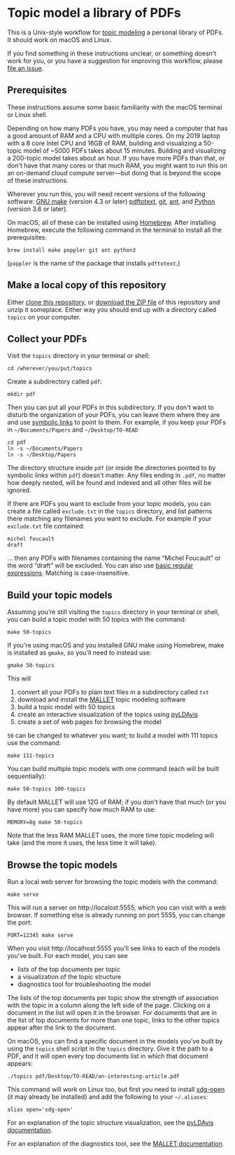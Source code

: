 # Topic model a library of PDFs

This is a Unix-style workflow for [topic modeling](https://www.youtube.com/watch?v=gN2x_KjJI1o) a personal library
of PDFs. It should work on macOS and Linux.

If you find something in these instructions unclear, or something
doesn't work for you, or you have a suggestion for improving this
workflow, please [file an issue](https://github.com/rybesh/topics/issues).

## Prerequisites

These instructions assume some basic familiarity with the macOS
terminal or Linux shell.

Depending on how many PDFs you have, you may need a computer that has
a good amount of RAM and a CPU with multiple cores. On my 2019 laptop
with a 8 core Intel CPU and 16GB of RAM, building and visualizing a
50-topic model of ~5000 PDFs takes about 15 minutes. Building and
visualizing a 200-topic model takes about an hour. If you have more
PDFs than that, or don't have that many cores or that much RAM, you
might want to run this on an on-demand cloud compute server—but doing
that is beyond the scope of these instructions.

Wherever you run this, you will need recent versions of the following
software: [GNU make](https://www.gnu.org/software/make/) (version 4.3 or later) [pdftotext](https://en.wikipedia.org/wiki/Pdftotext),
[git](https://git-scm.com), [ant](https://ant.apache.org), and [Python](https://www.python.org) (version 3.6 or later).

On macOS, all of these can be installed using [Homebrew](https://brew.sh). After
installing Homebrew, execute the following command in the terminal to
install all the prerequisites:

```
brew install make poppler git ant python3
```

(`poppler` is the name of the package that installs `pdftotext`.)

## Make a local copy of this repository

Either [clone this repository](https://docs.github.com/en/github/creating-cloning-and-archiving-repositories/cloning-a-repository), or [download the ZIP file](https://github.com/rybesh/aeshin/topics/main.zip) of
this repository and unzip it someplace. Either way you should end up
with a directory called `topics` on your computer.

## Collect your PDFs

Visit the `topics` directory in your terminal or shell:

```
cd /wherever/you/put/topics
```

Create a subdirectory called `pdf`:

```
mkdir pdf
```

Then you can put all your PDFs in this subdirectory. If you don't want
to disturb the organization of your PDFs, you can leave them where
they are and use [symbolic links](https://wiki.debian.org/SymLink) to point to them. For example, if
you keep your PDFs in `~/Documents/Papers` and `~/Desktop/TO-READ`

```
cd pdf
ln -s ~/Documents/Papers
ln -s ~/Desktop/Papers
```

The directory structure inside `pdf` (or inside the directories
pointed to by symbolic links within `pdf`) doesn't matter. Any files
ending in `.pdf`, no matter how deeply nested, will be found and
indexed and all other files will be ignored.

If there are PDFs you want to exclude from your topic models, you can
create a file called `exclude.txt` in the `topics` directory, and list
patterns there matching any filenames you want to exclude. For example
if your `exclude.txt` file contained:

```
michel foucault
draft
```

… then any PDFs with filenames containing the name “Michel Foucault”
or the word “draft” will be excluded. You can also use [basic regular
expressions](https://www.gnu.org/software/grep/manual/html_node/Basic-vs-Extended.html). Matching is case-insensitive.

## Build your topic models

Assuming you’re still visiting the `topics` directory in your terminal
or shell, you can build a topic model with 50 topics with the command:

```
make 50-topics
```

If you're using macOS and you installed GNU make using Homebrew, make
is installed as `gmake`, so you'll need to instead use:

```
gmake 50-topics
```

This will

1. convert all your PDFs to plain text files in a subdirectory called `txt`
1. download and install the [MALLET](http://mallet.cs.umass.edu/) topic modeling software
1. build a topic model with 50 topics
1. create an interactive visualization of the topics using [pyLDAvis](https://github.com/bmabey/pyLDAvis)
1. create a set of web pages for browsing the model

`50` can be changed to whatever you want; to build a model with 111
topics use the command:

```
make 111-topics
```

You can build multiple topic models with one command (each will be
built sequentially):

```
make 50-topics 100-topics
```

By default MALLET will use 12G of RAM; if you don't have that much (or
you have more) you can specify how much RAM to use:

```
MEMORY=8g make 50-topics
```

Note that the less RAM MALLET uses, the more time topic modeling will
take (and the more it uses, the less time it will take).

## Browse the topic models

Run a local web server for browsing the topic models with the command:

```
make serve
```

This will run a server on http://localost:5555, which you can visit
with a web browser. If something else is already running on port 5555,
you can change the port:

```
PORT=12345 make serve
```

When you visit http://localhost:5555 you'll see links to each of the
models you've built. For each model, you can see

* lists of the top documents per topic
* a visualization of the topic structure
* diagnostics tool for troubleshooting the model

The lists of the top documents per topic show the strength of
association with the topic in a column along the left side of the
page. Clicking on a document in the list will open it in the
browser. For documents that are in the list of top documents for more
than one topic, links to the other topics appear after the link to the
document.

On macOS, you can find a specific document in the models you've built
by using the `topics` shell script in the `topics` directory. Give it
the path to a PDF, and it will open every top documents list in which
that document appears:

```
./topics pdf/Desktop/TO-READ/an-interesting-article.pdf
```

This command will work on Linux too, but first you need to install
[xdg-open](https://linux.die.net/man/1/xdg-open) (it may already be installed) and add the following to
your `~/.aliases`:

```
alias open='xdg-open'
```

For an explanation of the topic structure visualization, see the
[pyLDAvis documentation](https://pyldavis.readthedocs.io/en/latest/readme.html#usage).

For an explanation of the diagnostics tool, see the [MALLET
documentation](http://mallet.cs.umass.edu/diagnostics.php).

